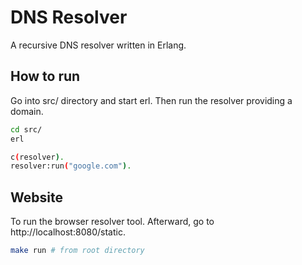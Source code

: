 # DNS Resolver
A recursive DNS resolver written in Erlang.
## How to run
Go into src/ directory and start erl. Then run the resolver providing a domain.
```bash
cd src/
erl
```

```bash
c(resolver).
resolver:run("google.com").
```

## Website
To run the browser resolver tool. Afterward, go to http://localhost:8080/static.
```bash
make run # from root directory
```
